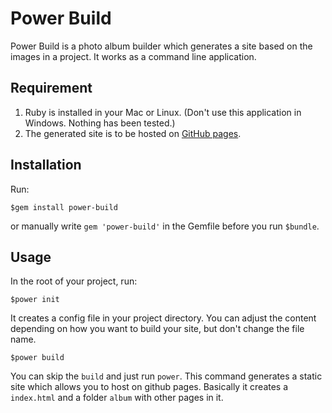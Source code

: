 # Power Build

Power Build is a photo album builder which generates a site based on the images in a project. It works as a command line application.

## Requirement

1. Ruby is installed in your Mac or Linux. (Don't use this application in Windows. Nothing has been tested.)
2. The generated site is to be hosted on [GitHub pages](https://pages.github.com/).

## Installation

Run:

```
$gem install power-build
```

or manually write `gem 'power-build'` in the Gemfile before you run `$bundle`.

## Usage

In the root of your project, run:

```
$power init
```

It creates a config file in your project directory. You can adjust the content depending on how you want to build your site, but don't change the file name.

```
$power build
```

You can skip the `build` and just run `power`. This command generates a static site which allows you to host on github pages. Basically it creates a `index.html` and a folder `album` with other pages in it.
